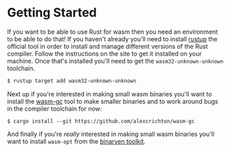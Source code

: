 # Getting Started

If you want to be able to use Rust for wasm then you need an environment to be able to do that! If
you haven't already you'll need to install [rustup][rustup] the official tool in order to install
and manage different versions of the Rust compiler. Follow the instructions on the site to get it
installed on your machine. Once that's installed you'll need to get the `wasm32-unknown-unknown`
toolchain.

```bash
$ rustup target add wasm32-unknown-unknown
```

Next up if you're interested in making small wasm binaries you'll want to
install the [wasm-gc][wasm-gc] tool to make smaller binaries and to work around bugs
in the compiler toolchain for now:

```
$ cargo install --git https://github.com/alexcrichton/wasm-gc
```

And finally if you're *really* interested in making small wasm binaries you'll
want to install `wasm-opt` from the [binaryen toolkit][binaryen].

[rustup]: https://www.rustup.rs/
[binaryen]: https://github.com/WebAssembly/binaryen
[wasm-gc]: https://github.com/alexcrichton/wasm-gc
